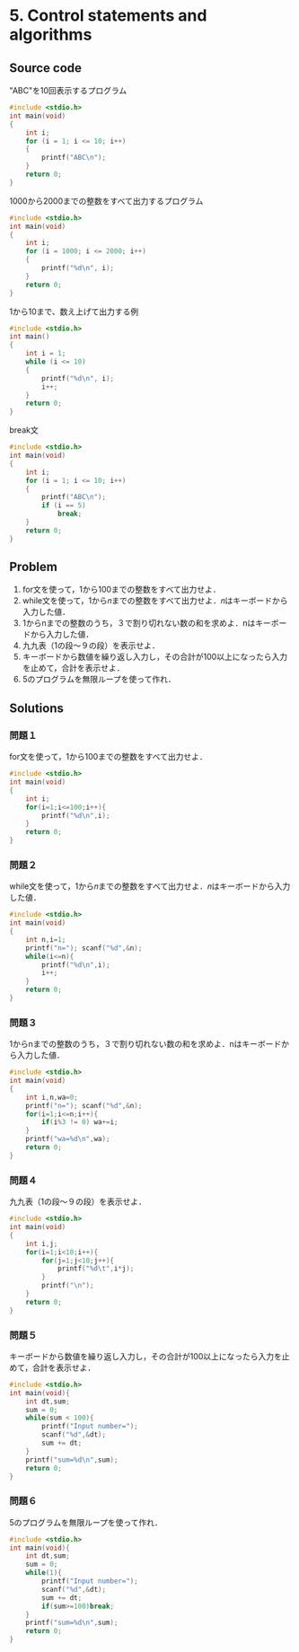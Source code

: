 # 5. Control statements and algorithms

## Source code

"ABC"を10回表示するプログラム

```c
#include <stdio.h>
int main(void)
{
    int i;
    for (i = 1; i <= 10; i++)
    {
        printf("ABC\n");
    }
    return 0;
}
```

1000から2000までの整数をすべて出力するプログラム

```c
#include <stdio.h>
int main(void)
{
    int i;
    for (i = 1000; i <= 2000; i++)
    {
        printf("%d\n", i);
    }
    return 0;
}
```

1から10まで、数え上げて出力する例

```c
#include <stdio.h>
int main()
{
    int i = 1;
    while (i <= 10)
    {
        printf("%d\n", i);
        i++;
    }
    return 0;
}
```

break文

```c
#include <stdio.h>
int main(void)
{
    int i;
    for (i = 1; i <= 10; i++)
    {
        printf("ABC\n");
        if (i == 5)
            break;
    }
    return 0;
}
```

## Problem

1. for文を使って，1から100までの整数をすべて出力せよ．
2. while文を使って，1から𝑛までの整数をすべて出力せよ．𝑛はキーボードから入力した値．
3. 1からnまでの整数のうち，３で割り切れない数の和を求めよ．nはキーボードから入力した値．
4. 九九表（1の段～９の段）を表示せよ．
5. キーボードから数値を繰り返し入力し，その合計が100以上になったら入力を止めて，合計を表示せよ．
6. 5のプログラムを無限ループを使って作れ．

## Solutions

### 問題１

for文を使って，1から100までの整数をすべて出力せよ．

```c
#include <stdio.h>
int main(void)
{
	int i;
	for(i=1;i<=100;i++){
		printf("%d\n",i);
	}
	return 0;
}
```

### 問題２

while文を使って，1から𝑛までの整数をすべて出力せよ．𝑛はキーボードから入力した値．

```c
#include <stdio.h>
int main(void)
{
	int n,i=1;
	printf("n="); scanf("%d",&n);
	while(i<=n){
		printf("%d\n",i);
		i++;
	}
	return 0;
}
```

### 問題３

1からnまでの整数のうち，３で割り切れない数の和を求めよ．nはキーボードから入力した値．

```c
#include <stdio.h>
int main(void)
{
	int i,n,wa=0;
	printf("n="); scanf("%d",&n);
	for(i=1;i<=n;i++){
		if(i%3 != 0) wa+=i;
	}
	printf("wa=%d\n",wa);
	return 0;
}
```

### 問題４

九九表（1の段～９の段）を表示せよ．

```c
#include <stdio.h>
int main(void)
{
	int i,j;
	for(i=1;i<10;i++){
		for(j=1;j<10;j++){
			printf("%d\t",i*j);
		}
		printf("\n");
	}
	return 0;
}
```

### 問題５

キーボードから数値を繰り返し入力し，その合計が100以上になったら入力を止めて，合計を表示せよ．

```c
#include <stdio.h>
int main(void){
	int dt,sum;
	sum = 0;
	while(sum < 100){
		printf("Input number=");
		scanf("%d",&dt);
		sum += dt;
	}
	printf("sum=%d\n",sum);
	return 0;
}

```

### 問題６

5のプログラムを無限ループを使って作れ．

```c
#include <stdio.h>
int main(void){
	int dt,sum;
	sum = 0;
	while(1){
		printf("Input number=");
		scanf("%d",&dt);
		sum += dt;
		if(sum>=100)break;
	}
	printf("sum=%d\n",sum);
	return 0;
}
```
